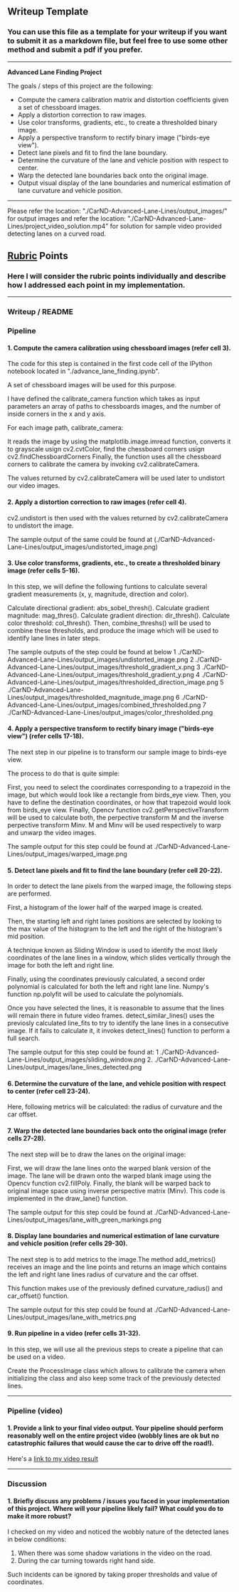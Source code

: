 ## Writeup Template

### You can use this file as a template for your writeup if you want to submit it as a markdown file, but feel free to use some other method and submit a pdf if you prefer.

---

**Advanced Lane Finding Project**

The goals / steps of this project are the following:

* Compute the camera calibration matrix and distortion coefficients given a set of chessboard images.
* Apply a distortion correction to raw images.
* Use color transforms, gradients, etc., to create a thresholded binary image.
* Apply a perspective transform to rectify binary image ("birds-eye view").
* Detect lane pixels and fit to find the lane boundary.
* Determine the curvature of the lane and vehicle position with respect to center.
* Warp the detected lane boundaries back onto the original image.
* Output visual display of the lane boundaries and numerical estimation of lane curvature and vehicle position.

-----------------------------------
Please refer the location: "./CarND-Advanced-Lane-Lines/output_images/" for output images
and refer the location: "./CarND-Advanced-Lane-Lines/project_video_solution.mp4" for solution for sample video provided detecting lanes on a curved road.


## [Rubric](https://review.udacity.com/#!/rubrics/571/view) Points

### Here I will consider the rubric points individually and describe how I addressed each point in my implementation.  

---

### Writeup / README

### Pipeline

#### 1. Compute the camera calibration using chessboard images (refer cell 3).

The code for this step is contained in the first code cell of the IPython notebook located in "./advance_lane_finding.ipynb".  

A set of chessboard images will be used for this purpose.

I have defined the calibrate_camera function which takes as input parameters an array of paths to chessboards images, and the number of inside corners in the x and y axis.

For each image path, calibrate_camera:

It reads the image by using the matplotlib.image.imread function,
converts it to grayscale usign cv2.cvtColor,
find the chessboard corners usign cv2.findChessboardCorners
Finally, the function uses all the chessboard corners to calibrate the camera by invoking cv2.calibrateCamera.

The values returned by cv2.calibrateCamera will be used later to undistort our video images.

#### 2. Apply a distortion correction to raw images (refer cell 4).

cv2.undistort is then used with the values returned by cv2.calibrateCamera to undistort the image.

The sample output of the same could be found at (./CarND-Advanced-Lane-Lines/output_images/undistorted_image.png)


#### 3. Use color transforms, gradients, etc., to create a thresholded binary image (refer cells 5-16).

In this step, we will define the following funtions to calculate several gradient measurements (x, y, magnitude, direction and color).

Calculate directional gradient: abs_sobel_thresh().
Calculate gradient magnitude: mag_thres().
Calculate gradient direction: dir_thresh().
Calculate color threshold: col_thresh().
Then, combine_threshs() will be used to combine these thresholds, and produce the image which will be used to identify lane lines in later steps.

The sample outputs of the step could be found at below 
1  ./CarND-Advanced-Lane-Lines/output_images/undistorted_image.png
2  ./CarND-Advanced-Lane-Lines/output_images/threshold_gradient_x.png
3  ./CarND-Advanced-Lane-Lines/output_images/threshold_gradient_y.png
4  ./CarND-Advanced-Lane-Lines/output_images/thresholded_direction_image.png
5  ./CarND-Advanced-Lane-Lines/output_images/thresholded_magnitude_image.png
6  ./CarND-Advanced-Lane-Lines/output_images/combined_thresholded.png
7  ./CarND-Advanced-Lane-Lines/output_images/color_thresholded.png



#### 4. Apply a perspective transform to rectify binary image ("birds-eye view") (refer cells 17-18).

The next step in our pipeline is to transform our sample image to birds-eye view.

The process to do that is quite simple:

First, you need to select the coordinates corresponding to a trapezoid in the image, but which would look like a rectangle from birds_eye view.
Then, you have to define the destination coordinates, or how that trapezoid would look from birds_eye view.
Finally, Opencv function cv2.getPerspectiveTransform will be used to calculate both, the perpective transform M and the inverse perpective transform Minv.
M and Minv will be used respectively to warp and unwarp the video images.

The sample output for this step could be found at ./CarND-Advanced-Lane-Lines/output_images/warped_image.png


#### 5. Detect lane pixels and fit to find the lane boundary (refer cell 20-22).

In order to detect the lane pixels from the warped image, the following steps are performed.

First, a histogram of the lower half of the warped image is created.

Then, the starting left and right lanes positions are selected by looking to the max value of the histogram to the left and the right of the histogram's mid position.

A technique known as Sliding Window is used to identify the most likely coordinates of the lane lines in a window, which slides vertically through the image for both the left and right line.

Finally, using the coordinates previously calculated, a second order polynomial is calculated for both the left and right lane line. Numpy's function np.polyfit will be used to calculate the polynomials.

Once you have selected the lines, it is reasonable to assume that the lines will remain there in future video frames. detect_similar_lines() uses the previosly calculated line_fits to try to identify the lane lines in a consecutive image. If it fails to calculate it, it invokes detect_lines() function to perform a full search.

The sample output for this step could be found at:
1  ./CarND-Advanced-Lane-Lines/output_images/sliding_window.png
2. ./CarND-Advanced-Lane-Lines/output_images/lane_lines_detected.png

#### 6. Determine the curvature of the lane, and vehicle position with respect to center (refer cell 23-24).

Here, following metrics will be calculated: the radius of curvature and the car offset.


#### 7. Warp the detected lane boundaries back onto the original image (refer cells 27-28).

The next step will be to draw the lanes on the original image:

First, we will draw the lane lines onto the warped blank version of the image.
The lane will be drawn onto the warped blank image using the Opencv function cv2.fillPoly.
Finally, the blank will be warped back to original image space using inverse perspective matrix (Minv).
This code is implemented in the draw_lane() function.

The sample output for this step could be found at ./CarND-Advanced-Lane-Lines/output_images/lane_with_green_markings.png

#### 8. Display lane boundaries and numerical estimation of lane curvature and vehicle position (refer cells 29-30).

The next step is to add metrics to the image.The method add_metrics() receives an image and the line points and returns an image which contains the left and right lane lines radius of curvature and the car offset.

This function makes use of the previously defined curvature_radius() and car_offset() function.

The sample output for this step could be found at ./CarND-Advanced-Lane-Lines/output_images/lane_with_metrics.png

#### 9. Run pipeline in a video (refer cells 31-32).

In this step, we will use all the previous steps to create a pipeline that can be used on a video.

Create the ProcessImage class which allows to calibrate the camera when initializing the class and also keep some track of the previously detected lines.

---

### Pipeline (video)

#### 1. Provide a link to your final video output.  Your pipeline should perform reasonably well on the entire project video (wobbly lines are ok but no catastrophic failures that would cause the car to drive off the road!).

Here's a [link to my video result](./project_video_solution.mp4)

---

### Discussion

#### 1. Briefly discuss any problems / issues you faced in your implementation of this project.  Where will your pipeline likely fail?  What could you do to make it more robust?

I checked on my video and noticed the wobbly nature of the detected lanes in below conditions:
1. When there was some shadow variations in the video on the road.
2. During the car turning towards right hand side.

Such incidents can be ignored by taking proper thresholds and value of coordinates.
